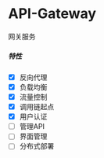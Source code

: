 # API-Gateway

网关服务

##### 特性

* [X] 反向代理
* [X] 负载均衡
* [X] 流量控制
* [X] 调用链起点
* [X] 用户认证
* [ ] 管理API
* [ ] 界面管理
* [ ] 分布式部署
